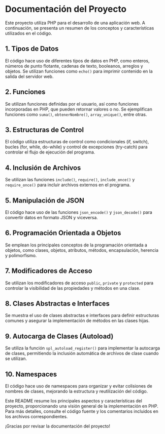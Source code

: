 # Documentación del Proyecto

Este proyecto utiliza PHP para el desarrollo de una aplicación web. A continuación, se presenta un resumen de los conceptos y características utilizados en el código.

## 1. Tipos de Datos

El código hace uso de diferentes tipos de datos en PHP, como enteros, números de punto flotante, cadenas de texto, booleanos, arreglos y objetos. Se utilizan funciones como `echo()` para imprimir contenido en la salida del servidor web.

## 2. Funciones

Se utilizan funciones definidas por el usuario, así como funciones incorporadas en PHP, que pueden retornar valores o no. Se ejemplifican funciones como `suma()`, `obtenerNombre()`, `array_unique()`, entre otras.

## 3. Estructuras de Control

El código utiliza estructuras de control como condicionales (if, switch), bucles (for, while, do-while) y control de excepciones (try-catch) para controlar el flujo de ejecución del programa.

## 4. Inclusión de Archivos

Se utilizan las funciones `include()`, `require()`, `include_once()` y `require_once()` para incluir archivos externos en el programa.

## 5. Manipulación de JSON

El código hace uso de las funciones `json_encode()` y `json_decode()` para convertir datos en formato JSON y viceversa.

## 6. Programación Orientada a Objetos

Se emplean los principales conceptos de la programación orientada a objetos, como clases, objetos, atributos, métodos, encapsulación, herencia y polimorfismo.

## 7. Modificadores de Acceso

Se utilizan los modificadores de acceso `public`, `private` y `protected` para controlar la visibilidad de las propiedades y métodos en una clase.

## 8. Clases Abstractas e Interfaces

Se muestra el uso de clases abstractas e interfaces para definir estructuras comunes y asegurar la implementación de métodos en las clases hijas.

## 9. Autocarga de Clases (Autoload)

Se utiliza la función `spl_autoload_register()` para implementar la autocarga de clases, permitiendo la inclusión automática de archivos de clase cuando se utilizan.

## 10. Namespaces

El código hace uso de namespaces para organizar y evitar colisiones de nombres de clases, mejorando la estructura y reutilización del código.

Este README resume los principales aspectos y características del proyecto, proporcionando una visión general de la implementación en PHP. Para más detalles, consulte el código fuente y los comentarios incluidos en los archivos correspondientes.

¡Gracias por revisar la documentación del proyecto!